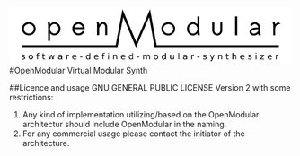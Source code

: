 ![Picture](openModular_logo.svg)
#OpenModular
Virtual Modular Synth

##Licence and usage
GNU GENERAL PUBLIC LICENSE Version 2
with some restrictions:
1. Any kind of implementation utilizing/based on the OpenModular architectur should include OpenModular in the naming.
2. For any commercial usage please contact the initiator of the architecture.

